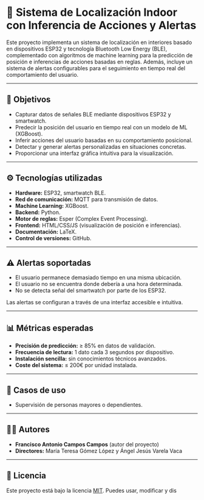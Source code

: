 # 📡 Sistema de Localización Indoor con Inferencia de Acciones y Alertas

Este proyecto implementa un sistema de localización en interiores basado en dispositivos ESP32 y tecnología Bluetooth Low Energy (BLE), complementado con algoritmos de machine learning para la predicción de posición e inferencias de acciones basadas en reglas. Además, incluye un sistema de alertas configurables para el seguimiento en tiempo real del comportamiento del usuario.

---

## 🎯 Objetivos

- Capturar datos de señales BLE mediante dispositivos ESP32 y smartwatch.
- Predecir la posición del usuario en tiempo real con un modelo de ML (XGBoost).
- Inferir acciones del usuario basadas en su comportamiento posicional.
- Detectar y generar alertas personalizadas en situaciones concretas.
- Proporcionar una interfaz gráfica intuitiva para la visualización.

---

## ⚙️ Tecnologías utilizadas

- **Hardware:** ESP32, smartwatch BLE.
- **Red de comunicación:** MQTT para transmisión de datos.
- **Machine Learning:** XGBoost.
- **Backend:** Python.
- **Motor de reglas:** Esper (Complex Event Processing).
- **Frontend:** HTML/CSS/JS (visualización de posición e inferencias).
- **Documentación:** LaTeX.
- **Control de versiones:** GitHub.

---
## ⚠️ Alertas soportadas

- El usuario permanece demasiado tiempo en una misma ubicación.
- El usuario no se encuentra donde debería a una hora determinada.
- No se detecta señal del smartwatch por parte de los ESP32.

Las alertas se configuran a través de una interfaz accesible e intuitiva.

---

## 📊 Métricas esperadas

- **Precisión de predicción:** ≥ 85% en datos de validación.
- **Frecuencia de lectura:** 1 dato cada 3 segundos por dispositivo.
- **Instalación sencilla:** sin conocimientos técnicos avanzados.
- **Coste del sistema:** ≤ 200€ por unidad instalada.

---

## 🧪 Casos de uso

- Supervisión de personas mayores o dependientes.

---

## 👨‍💻 Autores

- **Francisco Antonio Campos Campos** (autor del proyecto)
- **Directores:** María Teresa Gómez López y Ángel Jesús Varela Vaca

---

## 📄 Licencia

Este proyecto está bajo la licencia [MIT](LICENSE). Puedes usar, modificar y dis
